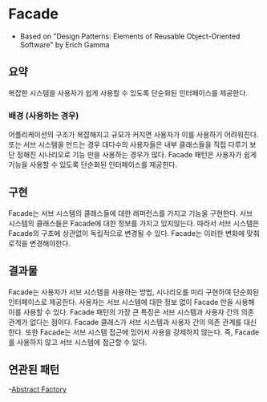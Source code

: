 # Facade
- Based on "Design Patterns: Elements of Reusable Object-Oriented Software" by Erich Gamma

## 요약
복잡한 시스템을 사용자가 쉽게 사용할 수 있도록 단순화된 인터페이스를 제공한다.

### 배경 (사용하는 경우)
어플리케이션의 구조가 복잡해지고 규모가 커지면 사용자가 이를 사용하기 어려워진다. 또는 서브 시스템을 만드는 경우 대다수의 사용자들은 내부 클래스들을 직접 다루기 보단 정해진 시나리오로 기능 만을 사용하는 경우가 많다. Facade 패턴은 사용자가 쉽게 기능을 사용할 수 있도록 단순화된 인터페이스를 제공한다.

## 구현
Facade는 서브 시스템의 클래스들에 대한 레퍼런스를 가지고 기능을 구현한다. 서브 시스템의 클래스들은 Facade에 대한 정보를 가지고 있지않는다. 
따라서 서브 시스템은 Facade의 구조에 상관없이 독립적으로 변경될 수 있다. 
Facade는 이러한 변화에 맞춰 로직을 변경해야한다.


## 결과물
Facade는 사용자가 서브 시스템을 사용하는 방법, 시나리오를 미리 구현하여 단순화된 인터페이스로 제공한다. 
사용자는 서브 시스템에 대한 정보 없이 Facade 만을 사용해 이를 사용할 수 있다. 
Facade 패턴의 가장 큰 특징은 서브 시스템과 사용자 간의 의존 관계가 없다는 점이다.
Facade 클래스가 서브 시스템과 사용자 간의 의존 관계를 대신한다.
또한 Facade는 서브 시스템 접근에 있어서 사용을 강제하지 않는다. 즉, Facade를 사용하지 않고 서브 시스템에 접근할 수 있다.



## 연관된 패턴
-[Abstract Factory](https://github.com/YaJaJoA/DesignPatternStudy/blob/main/AbstractFactory/leejunseo/README.md)
